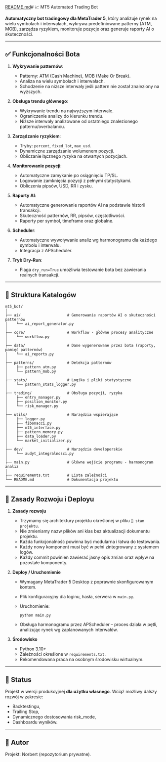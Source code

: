 [README.md](https://github.com/user-attachments/files/21335562/README.md)# 📈 MT5 Automated Trading Bot

**Automatyczny bot tradingowy dla MetaTrader 5**, który analizuje rynek na wielu symbolach i interwałach, wykrywa predefiniowane patterny (ATM, MOB), zarządza ryzykiem, monitoruje pozycje oraz generuje raporty AI o skuteczności.

---

## ✅ Funkcjonalności Bota

1. **Wykrywanie patternów**:

   * Patterny: ATM (Cash Machine), MOB (Make Or Break).
   * Analiza na wielu symbolach i interwałach.
   * Schodzenie na niższe interwały jeśli pattern nie został znaleziony na wyższych.

2. **Obsługa trendu głównego**:

   * Wykrywanie trendu na najwyższym interwale.
   * Ograniczenie analizy do kierunku trendu.
   * Niższe interwały analizowane od ostatniego znalezionego patternu/overbalancu.

3. **Zarządzanie ryzykiem**:

   * Tryby: `percent`, `fixed_lot`, `max_usd`.
   * Dynamiczne zarządzanie wolumenem pozycji.
   * Obliczanie łącznego ryzyka na otwartych pozycjach.

4. **Monitorowanie pozycji**:

   * Automatyczne zamykanie po osiągnięciu TP/SL.
   * Logowanie zamknięcia pozycji z pełnymi statystykami.
   * Obliczenia pipsów, USD, RR i zysku.

5. **Raporty AI**:

   * Automatyczne generowanie raportów AI na podstawie historii transakcji.
   * Skuteczność patternów, RR, pipsów, częstotliwości.
   * Raporty per symbol, timeframe oraz globalne.

6. **Scheduler**:

   * Automatyczne wywoływanie analiz wg harmonogramu dla każdego symbolu i interwału.
   * Integracja z APScheduler.

7. **Tryb Dry-Run**:

   * Flaga `dry_run=True` umożliwia testowanie bota bez zawierania realnych transakcji.

---

## 📂 Struktura Katalogów

```
mt5_bot/
│
├── ai/                     # Generowanie raportów AI o skuteczności patternów
│    └── ai_report_generator.py
│
├── core/                   # Workflow - główne procesy analityczne
│    └── workflow.py
│
├── data/                   # Dane wygenerowane przez bota (raporty, pamięć patternów)
│    └── ai_reports.py
│
├── patterns/               # Detekcja patternów
│    ├── pattern_atm.py
│    └── pattern_mob.py
│
├── stats/                  # Logika i pliki statystyczne
│    └── pattern_stats_logger.py
│
├── trading/                # Obsługa pozycji, ryzyka
│    ├── entry_manager.py
│    ├── position_monitor.py
│    └── risk_manager.py
│
├── utils/                  # Narzędzia wspierające
│    ├── logger.py
│    ├── fibonacci.py
│    ├── mt5_interface.py
│    ├── pattern_memory.py
│    ├── data_loader.py
│    └── market_initializer.py
│
├── dev/                    # Narzędzia developerskie
│    └── audyt_integralnosci.py
│
├── main.py                 # Główne wejście programu - harmonogram analiz
│
├── requirements.txt        # Lista zależności
└── README.md               # Dokumentacja projektu
```

---

## 🚀 Zasady Rozwoju i Deployu

1. **Zasady rozwoju**

   * Trzymamy się architektury projektu określonej w pliku `📁 stan projektu`.
   * Nie zmieniamy nazw plików ani klas bez aktualizacji dokumentu projektu.
   * Każda funkcjonalność powinna być modularna i łatwa do testowania.
   * Każdy nowy komponent musi być w pełni zintegrowany z systemem logów.
   * Każdy commit powinien zawierać jasny opis zmian oraz wpływ na pozostałe komponenty.

2. **Deploy / Uruchomienie**

   * Wymagany MetaTrader 5 Desktop z poprawnie skonfigurowanym kontem.
   * Plik konfiguracyjny dla loginu, hasła, serwera w `main.py`.
   * Uruchomienie:

     ```
     python main.py
     ```
   * Obsługa harmonogramu przez APScheduler – proces działa w pętli, analizując rynek wg zaplanowanych interwałów.

3. **Środowisko**

   * Python 3.10+
   * Zależności określone w `requirements.txt`.
   * Rekomendowana praca na osobnym środowisku wirtualnym.

---

## 📌 Status

Projekt w wersji produkcyjnej **dla użytku własnego**. Wciąż możliwy dalszy rozwój w zakresie:

* Backtestingu,
* Trailing Stop,
* Dynamicznego dostosowania risk\_mode,
* Dashboardu wyników.

---

## 🤝 Autor

Projekt: Norbert (repozytorium prywatne).

